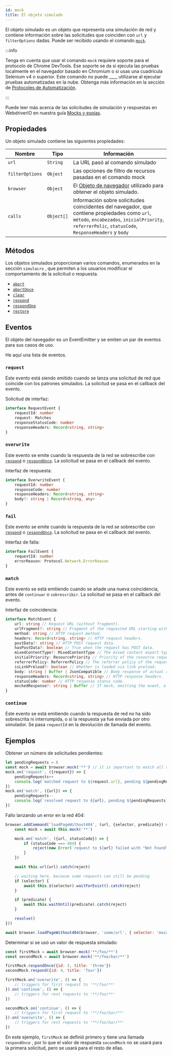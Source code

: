 ```yaml
---
id: mock
title: El objeto simulado
---
```


El objeto simulado es un objeto que representa una simulación de red y contiene información sobre las solicitudes que coinciden con `url` y `filterOptions` dadas. Puede ser recibido usando el comando [`mock`](/docs/api/browser/mock).

:::info

Tenga en cuenta que usar el comando `mock` requiere soporte para el protocolo de Chrome DevTools. Ese soporte se da si ejecuta las pruebas localmente en el navegador basado en Chromium o si usas una cuadrícula Selenium v4 o superior. Este comando no puede ____ utilizarse al ejecutar pruebas automatizadas en la nube. Obtenga más información en la sección de [Protocoles de Automatización](/docs/automationProtocols).

:::

Puede leer más acerca de las solicitudes de simulación y respuestas en WebdriverIO en nuestra guía [Mocks y espías](/docs/mocksandspies).

## Propiedades

Un objeto simulado contiene las siguientes propiedades:

| Nombre          | Tipo       | Información                                                                                                                                                                                          |
| --------------- | ---------- | ---------------------------------------------------------------------------------------------------------------------------------------------------------------------------------------------------- |
| `url`           | `String`   | La URL pasó al comando simulado                                                                                                                                                                      |
| `filterOptions` | `Object`   | Las opciones de filtro de recursos pasadas en el comando mock                                                                                                                                        |
| `browser`       | `Object`   | El [Objeto de navegador](browser) utilizado para obtener el objeto simulado.                                                                                                               |
| `calls`         | `Object[]` | Información sobre solicitudes coincidentes del navegador, que contiene propiedades como `url`, `método`, `encabezados`, `inicialPriority`, `referrerPolic`, `statusCode`, `ResponseHeaders` y `body` |

## Métodos

Los objetos simulados proporcionan varios comandos, enumerados en la sección `simulacro` , que permiten a los usuarios modificar el comportamiento de la solicitud o respuesta.

- [`abort`](/docs/api/mock/abort)
- [`abortOnce`](/docs/api/mock/abortOnce)
- [`clear`](/docs/api/mock/clear)
- [`respond`](/docs/api/mock/respond)
- [`respondOne`](/docs/api/mock/respondOnce)
- [`restore`](/docs/api/mock/restore)

## Eventos

El objeto del navegador es un EventEmitter y se emiten un par de eventos para sus casos de uso.

He aquí una lista de eventos.

### `request`

Este evento está siendo emitido cuando se lanza una solicitud de red que coincide con los patrones simulados. La solicitud se pasa en el callback del evento.

Solicitud de interfaz:
```ts
interface RequestEvent {
    requestId: number
    request: Matches
    responseStatusCode: number
    responseHeaders: Record<string, string>
}
```

### `overwrite`

Este evento se emite cuando la respuesta de la red se sobrescribe con [`respond`](/docs/api/mock/respond) o [`respondOnce`](/docs/api/mock/respondOnce). La solicitud se pasa en el callback del evento.

Interfaz de respuesta:
```ts
interface OverwriteEvent {
    requestId: number
    responseCode: number
    responseHeaders: Record<string, string>
    body?: string | Record<string, any>
}
```

### `fail`

Este evento se emite cuando la respuesta de la red se sobrescribe con [`respond`](/docs/api/mock/abort) o [`respondOnce`](/docs/api/mock/abortOnce). La solicitud se pasa en el callback del evento.

Interfaz de falla:
```ts
interface FailEvent {
    requestId: number
    errorReason: Protocol.Network.ErrorReason
}
```

### `match`

Este evento se está emitiendo cuando se añade una nueva coincidencia, antes de `continuar` o `sobrescribir`. La solicitud se pasa en el callback del evento.

Interfaz de coincidencia:
```ts
interface MatchEvent {
    url: string // Request URL (without fragment).
    urlFragment?: string // Fragment of the requested URL starting with hash, if present.
    method: string // HTTP request method.
    headers: Record<string, string> // HTTP request headers.
    postData?: string // HTTP POST request data.
    hasPostData?: boolean // True when the request has POST data.
    mixedContentType?: MixedContentType // The mixed content export type of the request.
    initialPriority: ResourcePriority // Priority of the resource request at the time request is sent.
    referrerPolicy: ReferrerPolicy // The referrer policy of the request, as defined in https://www.w3.org/TR/referrer-policy/
    isLinkPreload?: boolean // Whether is loaded via link preload.
    body: string | Buffer | JsonCompatible // Body response of actual resource.
    responseHeaders: Record<string, string> // HTTP response headers.
    statusCode: number // HTTP response status code.
    mockedResponse?: string | Buffer // If mock, emitting the event, also modified it's response.
}
```

### `continue`

Este evento se está emitiendo cuando la respuesta de red no ha sido sobrescrita ni interrumpida, o si la respuesta ya fue enviada por otro simulador. Se pasa `requestId` en la devolución de llamada del evento.

## Ejemplos

Obtener un número de solicitudes pendientes:

```js
let pendingRequests = 0
const mock = await browser.mock('**') // it is important to match all requests otherwise, the resulting value can be very confusing.
mock.on('request', ({request}) => {
    pendingRequests++
    console.log(`matched request to ${request.url}, pending ${pendingRequests} requests`)
})
mock.on('match', ({url}) => {
    pendingRequests--
    console.log(`resolved request to ${url}, pending ${pendingRequests} requests`)
})
```

Fallo lanzando un error en la red 404:

```js
browser.addCommand('loadPageWithout404', (url, {selector, predicate}) => new Promise(async (resolve, reject) => {
    const mock = await this.mock('**')

    mock.on('match', ({url, statusCode}) => {
        if (statusCode === 404) {
            reject(new Error(`request to ${url} failed with "Not Found"`))
        }
    })

    await this.url(url).catch(reject)

    // waiting here, because some requests can still be pending
    if (selector) {
        await this.$(selector).waitForExist().catch(reject)
    }

    if (predicate) {
        await this.waitUntil(predicate).catch(reject)
    }

    resolve()
}))

await browser.loadPageWithout404(browser, 'some/url', { selector: 'main' })
```

Determinar si se usó un valor de respuesta simulado:

```js
const firstMock = await browser.mock('**/foo/**')
const secondMock = await browser.mock('**/foo/bar/**')

firstMock.respondOnce({id: 3, title: 'three'})
secondMock.respond({id: 4, title: 'four'})

firstMock.on('overwrite', () => {
    // triggers for first request to '**/foo/**'
}).on('continue', () => {
    // triggers for rest requests to '**/foo/**'
})

secondMock.on('continue', () => {
    // triggers for first request to '**/foo/bar/**'
}).on('overwrite', () => {
    // triggers for rest requests to '**/foo/bar/**'
})
```

En este ejemplo, `firstMock` se definió primero y tiene una llamada `respondOnce` , por lo que el valor de respuesta `secondMock` no se usará para la primera solicitud, pero se usará para el resto de ellas.
